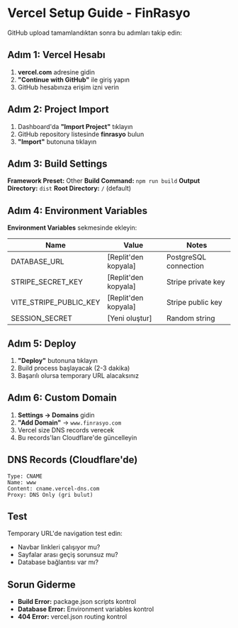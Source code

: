 # Vercel Setup Guide - FinRasyo

GitHub upload tamamlandıktan sonra bu adımları takip edin:

## Adım 1: Vercel Hesabı
1. **vercel.com** adresine gidin
2. **"Continue with GitHub"** ile giriş yapın
3. GitHub hesabınıza erişim izni verin

## Adım 2: Project Import
1. Dashboard'da **"Import Project"** tıklayın
2. GitHub repository listesinde **finrasyo** bulun
3. **"Import"** butonuna tıklayın

## Adım 3: Build Settings
**Framework Preset:** Other
**Build Command:** `npm run build`
**Output Directory:** `dist`
**Root Directory:** `/` (default)

## Adım 4: Environment Variables
**Environment Variables** sekmesinde ekleyin:

| Name | Value | Notes |
|------|-------|-------|
| DATABASE_URL | [Replit'den kopyala] | PostgreSQL connection |
| STRIPE_SECRET_KEY | [Replit'den kopyala] | Stripe private key |
| VITE_STRIPE_PUBLIC_KEY | [Replit'den kopyala] | Stripe public key |
| SESSION_SECRET | [Yeni oluştur] | Random string |

## Adım 5: Deploy
1. **"Deploy"** butonuna tıklayın
2. Build process başlayacak (2-3 dakika)
3. Başarılı olursa temporary URL alacaksınız

## Adım 6: Custom Domain
1. **Settings → Domains** gidin
2. **"Add Domain"** → `www.finrasyo.com`
3. Vercel size DNS records verecek
4. Bu records'ları Cloudflare'de güncelleyin

## DNS Records (Cloudflare'de)
```
Type: CNAME
Name: www
Content: cname.vercel-dns.com
Proxy: DNS Only (gri bulut)
```

## Test
Temporary URL'de navigation test edin:
- Navbar linkleri çalışıyor mu?
- Sayfalar arası geçiş sorunsuz mu?
- Database bağlantısı var mı?

## Sorun Giderme
- **Build Error:** package.json scripts kontrol
- **Database Error:** Environment variables kontrol
- **404 Error:** vercel.json routing kontrol